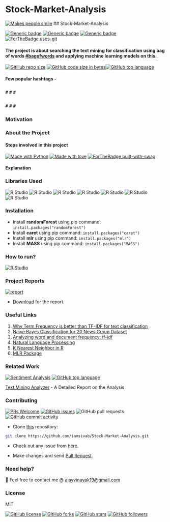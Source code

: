 # Stock-Market-Analysis

[![Makes people
smile](https://forthebadge.com/images/badges/makes-people-smile.svg)](https://github.com/iamsivab)
\## Stock-Market-Analysis

[![Generic
badge](https://img.shields.io/badge/Text-Mining-teal.svg?style=for-the-badge)](https://github.com/iamsivab/Stock-Market-Analysis)
[![Generic
badge](https://img.shields.io/badge/LinkedIn-Connect-blue.svg?style=for-the-badge&logo=linkedin&logoColor=white)](https://www.linkedin.com/in/iamsivab/)
[![Generic
badge](https://img.shields.io/badge/R-Language-blue.svg?style=for-the-badge)](https://github.com/iamsivab/Stock-Market-Analysis/blob/master/Sivasubramanian-Text%20Mining%20Report.pdf)
[![ForTheBadge
uses-git](http://ForTheBadge.com/images/badges/uses-git.svg)](https://GitHub.com/)

#### The project is about searching the text mining for classification using bag of words [#bagofwords](https://github.com/iamsivab/Stock-Market-Analysis) and applying machine learning models on this.

[![GitHub repo
size](https://img.shields.io/github/repo-size/iamsivab/Stock-Market-Analysis.svg?logo=github&style=social)](https://github.com/iamsivab)
[![GitHub code size in
bytes](https://img.shields.io/github/languages/code-size/iamsivab/Stock-Market-Analysis.svg?logo=git&style=social)](https://github.com/iamsivab/)[![GitHub
top
language](https://img.shields.io/github/languages/top/iamsivab/Stock-Market-Analysis.svg?logo=python&style=social)](https://github.com/iamsivab)

#### Few popular hashtags -

### `#` `#` `#`

### `#` `#` `#`

### Motivation

### About the Project

#### Steps involved in this project

[![Made with
Python](https://forthebadge.com/images/badges/made-with-python.svg)](https://github.com/iamsivab/Stock-Market-Analysis)
[![Made with
love](https://forthebadge.com/images/badges/built-with-love.svg)](https://www.linkedin.com/in/iamsivab/)
[![ForTheBadge
built-with-swag](http://ForTheBadge.com/images/badges/built-with-swag.svg)](https://www.linkedin.com/in/iamsivab/)

#### Explanation

### Libraries Used

![R
Studio](https://img.shields.io/badge/R-dplyr-blue.svg?style=flat&logo=r&logoColor=white)
![R
Studio](https://img.shields.io/badge/R-stringr-blue.svg?style=flat&logo=r&logoColor=white)
![R
Studio](https://img.shields.io/badge/R-readtext-blue.svg?style=flat&logo=r&logoColor=white)
![R
Studio](https://img.shields.io/badge/R-e1071-blue.svg?style=flat&logo=r&logoColor=white)
![R
Studio](https://img.shields.io/badge/R-mlr-blue.svg?style=flat&logo=r&logoColor=white)
![R
Studio](https://img.shields.io/badge/R-caret-blue.svg?style=flat&logo=r&logoColor=white)
![R
Studio](https://img.shields.io/badge/R-randomForest-blue.svg?style=flat&logo=r&logoColor=white)

### Installation

-   Install **randomForest** using pip command:
    `install.packages("randomForest")`
-   Install **caret** using pip command: `install.packages("caret")`
-   Install **mlr** using pip command: `install.packages("mlr")`
-   Install **MASS** using pip command: `install.packages("MASS")`

### How to run?

[![R
Studio](https://img.shields.io/badge/R-clean_data.R.-lightgrey.svg?logo=R&style=social)](https://github.com/iamsivab/Stock-Market-Analysis/tree/master/src)

### Project Reports

[![report](https://img.shields.io/static/v1.svg?label=Project&message=Report&logo=microsoft-word&style=social)](https://github.com/iamsivab/Stock-Market-Analysis/)

-   [Download](https://github.com/iamsivab/Stock-Market-Analysis/) for
    the report.

### Useful Links

1.  [Why Term Frequency is better than TF-IDF for text
    classification](https://www.quora.com/Why-does-TF-term-frequency-sometimes-give-better-F-scores-than-TF-IDF-does-for-text-classification)
2.  [Naïve Bayes Classification for 20 News Group
    Dataset](https://github.com/Loc-Tran/NaiveBayes20NewsGroup)
3.  [Analyzing word and document frequency:
    tf-idf](https://www.tidytextmining.com/tfidf.html)
4.  [Natural Language
    Processing](https://krakensystems.co/blog/2018/nlp-syntax-processing)
5.  [K Nearest Neighbor in
    R](https://www.edureka.co/blog/knn-algorithm-in-r/)
6.  [MLR
    Package](https://www.analyticsvidhya.com/blog/2016/08/practicing-machine-learning-techniques-in-r-with-mlr-package/)

### Related Work

[![Sentiment
Analysis](https://img.shields.io/static/v1.svg?label=Text&message=Mining&color=lightgray&logo=linkedin&style=social&colorA=critical)](https://www.linkedin.com/in/iamsivab/)
[![GitHub top
language](https://img.shields.io/github/languages/top/iamsivab/Stock-Market-Analysis.svg?logo=php&style=social)](https://github.com/iamsivab/)

[Text Mining
Analyzer](https://github.com/iamsivab/Stock-Market-Analysis) - A
Detailed Report on the Analysis

### Contributing

[![PRs
Welcome](https://img.shields.io/badge/PRs-welcome-brightgreen.svg?logo=github)](https://github.com/iamsivab/Stock-Market-Analysis/pulls)
[![GitHub
issues](https://img.shields.io/github/issues/iamsivab/Stock-Market-Analysis?logo=github)](https://github.com/iamsivab/Stock-Market-Analysis/issues)
![GitHub pull
requests](https://img.shields.io/github/issues-pr/viamsivab/Stock-Market-Analysis?color=blue&logo=github)
[![GitHub commit
activity](https://img.shields.io/github/commit-activity/y/iamsivab/Stock-Market-Analysis?logo=github)](https://github.com/iamsivab/Stock-Market-Analysis/)

-   Clone [this](https://github.com/iamsivab/Stock-Market-Analysis/)
    repository:

``` bash
git clone https://github.com/iamsivab/Stock-Market-Analysis.git
```

-   Check out any issue from
    [here](https://github.com/iamsivab/Stock-Market-Analysis/issues).

-   Make changes and send [Pull
    Request](https://github.com/iamsivab/Stock-Market-Analysis/pull).

### Need help?


:email: Feel free to contact me @
[ajayvinayak19@gmail.com](https://mail.google.com/mail/)



### License

MIT 


[![GitHub
license](https://img.shields.io/github/license/iamsivab/Stock-Market-Analysis.svg?style=social&logo=github)](https://github.com/iamsivab/Stock-Market-Analysis/blob/master/LICENSE)
[![GitHub
forks](https://img.shields.io/github/forks/iamsivab/Stock-Market-Analysis.svg?style=social)](https://github.com/iamsivab/Stock-Market-Analysis/network)
[![GitHub
stars](https://img.shields.io/github/stars/iamsivab/Stock-Market-Analysis.svg?style=social)](https://github.com/iamsivab/Stock-Market-Analysis/stargazers)
[![GitHub
followers](https://img.shields.io/github/followers/iamsivab.svg?label=Follow&style=social)](https://github.com/iamsivab/)
